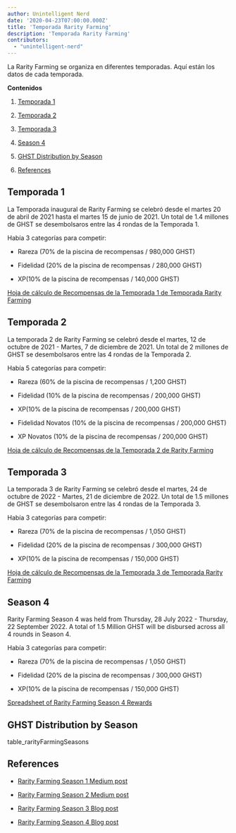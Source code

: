 ```yaml
---
author: Unintelligent Nerd
date: '2020-04-23T07:00:00.000Z'
title: 'Temporada Rarity Farming'
description: 'Temporada Rarity Farming'
contributors:
  - "unintelligent-nerd"
---
```


La Rarity Farming se organiza en diferentes temporadas. Aquí están los datos de cada temporada.

<div class="contentsBox">

**Contenidos**

<ol>
<li><a href=#season-1>Temporada 1</a></p>
<li><a href=#season-2>Temporada 2</a></p>
<li><a href=#season-3>Temporada 3</a></p>
<li><a href=#season-4>Season 4</a></p>
<li><a href=#ghst-distribution-by-season>GHST Distribution by Season</a></p>
<li><a href=#references>References</a></p>
</ol>

</div>

## Temporada 1

La Temporada inaugural de Rarity Farming se celebró desde el martes 20 de abril de 2021 hasta el martes 15 de junio de 2021. Un total de 1.4 millones de GHST se desembolsaros entre las 4 rondas de la Temporada 1.

Había 3 categorías para competir:

* Rareza (70% de la piscina de recompensas / 980,000 GHST)

* Fidelidad (20% de la piscina de recompensas / 280,000 GHST)

* XP(10% de la piscina de recompensas / 140,000 GHST)

[Hoja de cálculo de Recompensas de la Temporada 1 de Temporada Rarity Farming](https://docs.google.com/spreadsheets/d/1Q8vvu38B5cgs2zor8GmkBNHOT9ZZ6i1OBe8JvNlHSFI/)

## Temporada 2

La temporada 2 de Rarity Farming se celebró desde el martes, 12 de octubre de 2021 - Martes, 7 de diciembre de 2021. Un total de 2 millones de GHST se desembolsaros entre las 4 rondas de la Temporada 2.

Había 5 categorías para competir:

* Rareza (60% de la piscina de recompensas / 1,200 GHST)

* Fidelidad (10% de la piscina de recompensas / 200,000 GHST)

* XP(10% de la piscina de recompensas / 200,000 GHST)

* Fidelidad Novatos (10% de la piscina de recompensas / 200,000 GHST)

* XP Novatos (10% de la piscina de recompensas / 200,000 GHST)

[Hoja de cálculo de Recompensas de la Temporada 2 de Rarity Farming](https://docs.google.com/spreadsheets/d/1H5MmCmMxTGlbae3FT-v-w7T5XH6pN7y9trAFlb4lxbQ/)

## Temporada 3

La temporada 3 de Rarity Farming se celebró desde el martes, 24 de octubre de 2022 - Martes, 21 de diciembre de 2022. Un total de 1.5 millones de GHST se desembolsaron entre las 4 rondas de la Temporada 3.

Había 3 categorías para competir:

* Rareza (70% de la piscina de recompensas / 1,050 GHST)

* Fidelidad (20% de la piscina de recompensas / 300,000 GHST)

* XP(10% de la piscina de recompensas / 150,000 GHST)

[Hoja de cálculo de Recompensas de la Temporada 3 de Temporada Rarity Farming](https://docs.google.com/spreadsheets/d/1jH6IEJ7Xu_YvblgEPX9UpT-phLelJ5XsmknkaxQOg7A/)

## Season 4

Rarity Farming Season 4 was held from Thursday, 28 July 2022 - Thursday, 22 September 2022. A total of 1.5 Million GHST will be disbursed across all 4 rounds in Season 4.

Había 3 categorías para competir:

* Rareza (70% de la piscina de recompensas / 1,050 GHST)

* Fidelidad (20% de la piscina de recompensas / 300,000 GHST)

* XP(10% de la piscina de recompensas / 150,000 GHST)

[Spreadsheet of Rarity Farming Season 4 Rewards](https://docs.google.com/spreadsheets/d/1VWmd-DD_L45nBOCxIhtGvnBK_JnbmUNqWFRAPl-KwjU/)

## GHST Distribution by Season

table_rarityFarmingSeasons

## References

* [Rarity Farming Season 1 Medium post](https://aavegotchi.medium.com/aavegotchi-rarity-farming-season-1-rewards-finalized-2db81e9f66e8)

* [Rarity Farming Season 2 Medium post](https://aavegotchi.medium.com/rarity-farming-season-2-is-coming-dates-announced-7047896eb3ab)

* [Rarity Farming Season 3 Blog post](https://blog.aavegotchi.com/aavegotchi-rarity-farming-season-3-is-coming/)

* [Rarity Farming Season 4 Blog post](https://blog.aavegotchi.com/aavegotchi-rarity-farming-season-4-is-comng/)